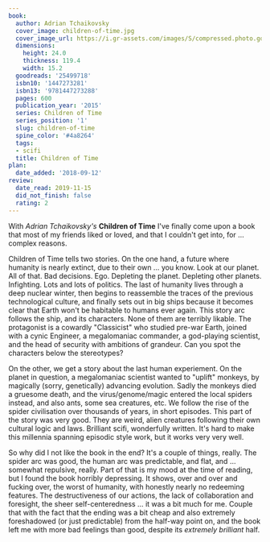 ```yaml
---
book:
  author: Adrian Tchaikovsky
  cover_image: children-of-time.jpg
  cover_image_url: https://i.gr-assets.com/images/S/compressed.photo.goodreads.com/books/1431014197l/25499718._SX98_.jpg
  dimensions:
    height: 24.0
    thickness: 119.4
    width: 15.2
  goodreads: '25499718'
  isbn10: '1447273281'
  isbn13: '9781447273288'
  pages: 600
  publication_year: '2015'
  series: Children of Time
  series_position: '1'
  slug: children-of-time
  spine_color: '#4a8264'
  tags:
  - scifi
  title: Children of Time
plan:
  date_added: '2018-09-12'
review:
  date_read: 2019-11-15
  did_not_finish: false
  rating: 2
---
```


With *Adrian Tchaikovsky's* **Children of Time** I've finally come upon a book that most of my friends liked or loved, and that I couldn't get into, for … complex reasons.

Children of Time tells two stories. On the one hand, a future where humanity is nearly extinct, due to their own … you know. Look at our planet. All of that. Bad decisions. Ego. Depleting the planet. Depleting other planets. Infighting. Lots and lots of politics. The last of humanity lives through a deep nuclear winter, then begins to reassemble the traces of the previous technological culture, and finally sets out in big ships because it becomes clear that Earth won't be habitable to humans ever again. This story arc follows the ship, and its characters. None of them are terribly likable. The protagonist is a cowardly "Classicist" who studied pre-war Earth, joined with a cynic Engineer, a megalomaniac commander, a god-playing scientist, and the head of security with ambitions of grandeur. Can you spot the characters below the stereotypes?

On the other, we get a story about the last human experiement. On the planet in question, a megalomaniac scientist wanted to "uplift" monkeys, by magically (sorry, genetically) advancing evolution. Sadly the monkeys died a gruesome death, and the virus/genome/magic entered the local spiders instead, and also ants, some sea creatures, etc. We follow the rise of the spider civilisation over thousands of years, in short episodes. This part of the story was very good. They are weird, alien creatures following their own cultural logic and laws. Brilliant scifi, wonderfully written. It's hard to make this millennia spanning episodic style work, but it works very very well.

So why did I not like the book in the end? It's a couple of things, really. The spider arc was good, the human arc was predictable, and flat, and … somewhat repulsive, really. Part of that is my mood at the time of reading, but I found the book horribly depressing. It shows, over and over and fucking over, the worst of humanity, with honestly nearly no redeeming features. The destructiveness of our actions, the lack of collaboration and foresight, the sheer self-centeredness … it was a bit much for me. Couple that with the fact that the ending was a bit cheap and also extremely foreshadowed (or just predictable) from the half-way point on, and the book left me with more bad feelings than good, despite its *extremely brilliant* half.
